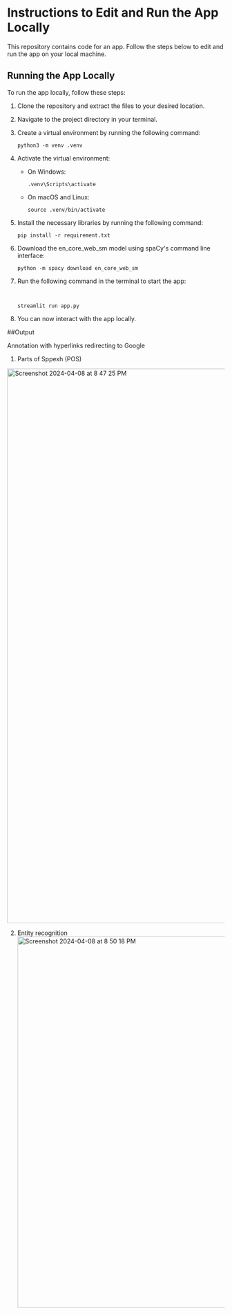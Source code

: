 
# Instructions to Edit and Run the App Locally

This repository contains code for an app. Follow the steps below to edit and run the app on your local machine.

## Running the App Locally

To run the app locally, follow these steps:

1. Clone the repository and extract the files to your desired location.

2. Navigate to the project directory in your terminal.

3. Create a virtual environment by running the following command:

    ```
    python3 -m venv .venv
    ```

4. Activate the virtual environment:

    - On Windows:
    
        ```
        .venv\Scripts\activate
        ```

    - On macOS and Linux:
    
        ```
        source .venv/bin/activate
        ```

5. Install the necessary libraries by running the following command:

    ```
    pip install -r requirement.txt
    ```

6. Download the en_core_web_sm model using spaCy's command line interface:

    ```
    python -m spacy download en_core_web_sm
    ```

7. Run the following command in the terminal to start the app:

    ```

    
    streamlit run app.py
    ```


8. You can now interact with the app locally.


##Output 

Annotation with hyperlinks redirecting to Google 

1. Parts of Sppexh (POS)
<img width="1282" alt="Screenshot 2024-04-08 at 8 47 25 PM" src="https://github.com/meetarthi/NER_project/assets/112666126/fb1fd2e5-8483-4b1e-be1d-d1a3d5a68097">

2. Entity recognition
   <img width="858" alt="Screenshot 2024-04-08 at 8 50 18 PM" src="https://github.com/meetarthi/NER_project/assets/112666126/e8bf3eb0-318e-43e4-86b9-38edf04261b5">

   


   
